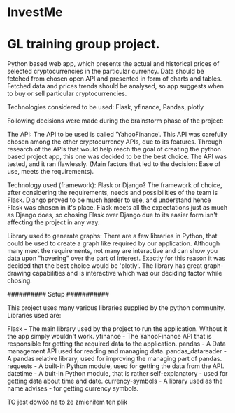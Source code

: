 # InvestMe
# GL training group project. 
Python based web app, which presents the actual and historical prices of selected cryptocurrencies in the particular currency. 
Data should be fetched from chosen open API and presented in form of charts and tables. 
Fetched data and prices trends should be analysed, so app suggests when to buy or sell particular cryptocurrencies. 

Technologies considered to be used: Flask, yfinance, Pandas, plotly

Following decisions were made during the brainstorm phase of the project:

The API:
The API to be used is called 'YahooFinance'. This API was carefully chosen among the other cryptocurrency APIs, due to its features. Through research of the APIs that would help reach the goal of creating the python based project app, this one was decided to be the best choice. The API was tested, and it ran flawlessly. (Main factors that led to the decision: Ease of use, meets the requirements).

Technology used (framework):
Flask or Django? The framework of choice, after considering the requirements, needs and possibilities of the team is Flask. Django proved to be much harder to use, and understand hence Flask was chosen in it's place. Flask meets all the expectations just as much as Django does, so chosing Flask over Django due to its easier form isn't affecting the project in any way.

Library used to generate graphs:
There are a few libraries in Python, that could be used to create a graph like required by our application. Although many meet the requirements, not many are interactive and can show you data upon "hovering" over the part of interest. Exactly for this reason it was decided that the best choice would be 'plotly'. The library has great graph-drawing capabilities and is interactive which was our deciding factor while chosing.

########## Setup ###########

This project uses many various libraries supplied by the python community. Libraries used are:

Flask - The main library used by the project to run the application. Without it the app simply wouldn't work.
yfinance - The YahooFinance API that is responsible for getting the required data to the application.
pandas - A Data management API used for reading and managing data.
pandas_datareader - A pandas relative library, used for improving the managing part of pandas.
requests - A built-in Python module, used for getting the data from the API.
datetime - A bult-in Python module, that is rather self-explanatory - used for getting data about time and date.
currency-symbols - A library used as the name advises - for getting currency symbols.


TO jest dowóð na to że zmieniłem ten plik
